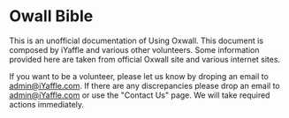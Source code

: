 Owall Bible
============

This is an unofficial documentation of Using Oxwall. This document is composed by iYaffle and various other volunteers. Some information provided here are taken from official Oxwall site and various internet sites.

If you want to be a volunteer, please let us know by droping an email to admin@iYaffle.com. If there are any discrepancies please drop an email to admin@iYaffle.com or use the "Contact Us" page. We will take required actions immediately.
